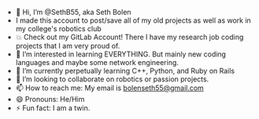 - 👋 Hi, I’m @SethB55, aka Seth Bolen
-   I made this account to post/save all of my old projects as well as work in my college's robotics club
- 💥 Check out my GitLab Account! There I have my research job coding projects that I am very proud of.
- 👀 I’m interested in learning EVERYTHING. But mainly new coding languages and maybe some network engineering.
- 🌱 I’m currently perpetually learning C++, Python, and Ruby on Rails
- 💞️ I’m looking to collaborate on robotics or passion projects.
- 📫 How to reach me: My email is bolenseth55@gmail.com
- 😄 Pronouns: He/Him
- ⚡ Fun fact: I am a twin.

<!---
SethB55/SethB55 is a ✨ special ✨ repository because its `README.md` (this file) appears on your GitHub profile.
You can click the Preview link to take a look at your changes.
--->
